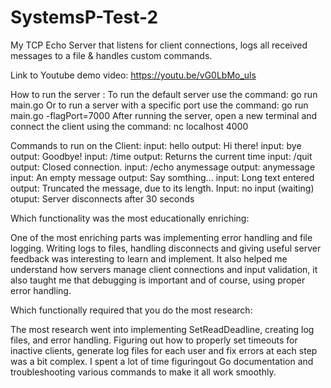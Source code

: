 # SystemsP-Test-2

My TCP Echo Server that listens for client connections, logs all received messages to a file &  handles custom commands.

Link to Youtube demo video: https://youtu.be/vG0LbMo_uls


How to run the server :
To run the  default server use the command: go run main.go 
Or to run a server with a specific port use the command: go run main.go -flagPort=7000 
After running the server, open a new terminal and connect the client using the command: nc localhost 4000 

Commands to run on the Client: 
input: hello     output: Hi there!
input: bye     output:  Goodbye!
input: /time     output: Returns the current time
input: /quit     output: Closed connection.
input: /echo anymessage  output: anymessage
input: An empty message     output: Say somthing...
input: Long text entered     output: Truncated the message, due to its length.
Input: no input (waiting)   otuput: Server disconnects after 30 seconds


Which functionality was the most educationally enriching:

One of the most enriching parts was implementing error handling and file logging. Writing logs to files, handling disconnects and giving useful server feedback was interesting to learn and implement. It also helped me understand how servers manage client connections and input validation, it also  taught me that debugging is important and of course, using proper error handling.


Which functionally required that you do the most research:

The most research went into implementing SetReadDeadline, creating log files, and error handling. Figuring out how to properly set timeouts for inactive clients, generate log files for each user and fix errors at each step was a bit complex. I spent a lot of time figuringout Go documentation and troubleshooting various commands to make it all work smoothly.



